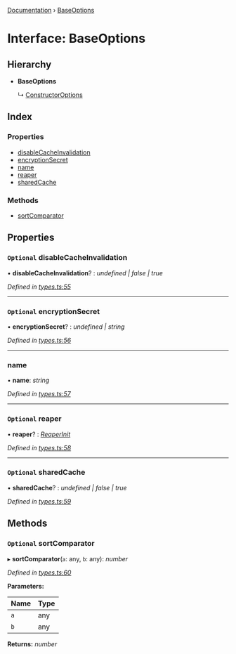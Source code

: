 [Documentation](../README.md) › [BaseOptions](baseoptions.md)

# Interface: BaseOptions

## Hierarchy

* **BaseOptions**

  ↳ [ConstructorOptions](constructoroptions.md)

## Index

### Properties

* [disableCacheInvalidation](baseoptions.md#optional-disablecacheinvalidation)
* [encryptionSecret](baseoptions.md#optional-encryptionsecret)
* [name](baseoptions.md#name)
* [reaper](baseoptions.md#optional-reaper)
* [sharedCache](baseoptions.md#optional-sharedcache)

### Methods

* [sortComparator](baseoptions.md#optional-sortcomparator)

## Properties

### `Optional` disableCacheInvalidation

• **disableCacheInvalidation**? : *undefined | false | true*

*Defined in [types.ts:55](https://github.com/badbatch/cachemap/blob/497d8de/packages/core/src/types.ts#L55)*

___

### `Optional` encryptionSecret

• **encryptionSecret**? : *undefined | string*

*Defined in [types.ts:56](https://github.com/badbatch/cachemap/blob/497d8de/packages/core/src/types.ts#L56)*

___

###  name

• **name**: *string*

*Defined in [types.ts:57](https://github.com/badbatch/cachemap/blob/497d8de/packages/core/src/types.ts#L57)*

___

### `Optional` reaper

• **reaper**? : *[ReaperInit](../README.md#reaperinit)*

*Defined in [types.ts:58](https://github.com/badbatch/cachemap/blob/497d8de/packages/core/src/types.ts#L58)*

___

### `Optional` sharedCache

• **sharedCache**? : *undefined | false | true*

*Defined in [types.ts:59](https://github.com/badbatch/cachemap/blob/497d8de/packages/core/src/types.ts#L59)*

## Methods

### `Optional` sortComparator

▸ **sortComparator**(`a`: any, `b`: any): *number*

*Defined in [types.ts:60](https://github.com/badbatch/cachemap/blob/497d8de/packages/core/src/types.ts#L60)*

**Parameters:**

Name | Type |
------ | ------ |
`a` | any |
`b` | any |

**Returns:** *number*

